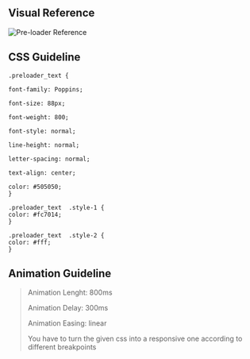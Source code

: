 ## Visual Reference

![Pre-loader Reference](ux_designer\pre-loader.gif)

## CSS Guideline

    .preloader_text {

    font-family: Poppins;

    font-size: 88px;

    font-weight: 800;

    font-style: normal;

    line-height: normal;

    letter-spacing: normal;

    text-align: center;

    color: #505050;
    }

    .preloader_text  .style-1 {
    color: #fc7014;
    }

    .preloader_text  .style-2 {
    color: #fff;
    }

## Animation Guideline

> Animation Lenght: 800ms
>
> Animation Delay: 300ms
>
> Animation Easing: linear
>
> You have to turn the given css into a responsive one according to different breakpoints

